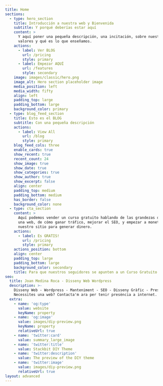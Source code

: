 ```yaml
---
title: Home
sections:
  - type: hero_section
    title: Introducción a nuestra web y Bienvenida
    subtitle: Y porqué deberías estar aquí
    content: >
      Y aquí poner una pequeña descripción, una incitación, sobre nuestros
      valores y qué es lo que enseñamos.
    actions:
      - label: Ver BLOG
        url: /pricing
        style: primary
      - label: Empezar AQUÍ
        url: /features
        style: secondary
    image: images/classic/hero.png
    image_alt: Hero section placeholder image
    media_position: left
    media_width: fifty
    align: left
    padding_top: large
    padding_bottom: large
    background_color: primary
  - type: blog_feed_section
    title: Esto es el BLOG
    subtitle: Con una pequeña descripción
    actions:
      - label: View All
        url: /blog
        style: primary
    blog_feed_cols: three
    enable_cards: true
    show_recent: true
    recent_count: 24
    show_image: true
    show_date: true
    show_categories: true
    show_author: true
    show_excerpt: false
    align: center
    padding_top: medium
    padding_bottom: medium
    has_border: false
    background_color: none
  - type: cta_section
    content: >
      Aquí podemos vender un curso gratuito hablando de las grandezas de montar
      una web, de cómo ganar tráfico, mejorar el SEO, y empezar a monetizar
      nuestro sitio para generar dinero.
    actions:
      - label: Es GRATIS!
        url: /pricing
        style: primary
    actions_position: bottom
    align: center
    padding_top: large
    padding_bottom: large
    background_color: secondary
    title: Para que nuestros seguidores se apunten a un Curso Gratuito
seo:
  title: Joan Medina Roca - Disseny Web Wordpress
  description: >-
    Disseny Web - Wordpress - Manteniment - SEO - Disseny Gràfic - Prestashop -
    Necessites una web? Contacta'm ara per tenir presència a internet.
  extra:
    - name: 'og:type'
      value: website
      keyName: property
    - name: 'og:image'
      value: images/diy-preview.png
      keyName: property
      relativeUrl: true
    - name: 'twitter:card'
      value: summary_large_image
    - name: 'twitter:title'
      value: Stackbit DIY Theme
    - name: 'twitter:description'
      value: The preview of the DIY theme
    - name: 'twitter:image'
      value: images/diy-preview.png
      relativeUrl: true
layout: advanced
---
```

